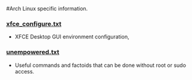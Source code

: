 #Arch Linux specific information.

### [xfce_configure.txt](xfce_configure.txt)
* XFCE Desktop GUI environment configuration,

### [unempowered.txt](unempowered.txt)
* Useful commands and factoids that can
  be done without root or sudo access.
